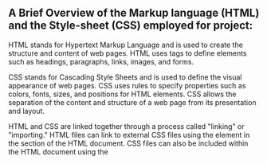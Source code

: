 A Brief Overview of the Markup language (HTML) and the Style-sheet (CSS) employed for project:
----------------------------------------------------------------------------------------------

HTML stands for Hypertext Markup Language and is used to create
the structure and content of web pages.
HTML uses tags to define elements such as headings, paragraphs,
links, images, and forms.

CSS stands for Cascading Style Sheets and is used to define
the visual appearance of web pages.
CSS uses rules to specify properties such as colors, fonts,
sizes, and positions for HTML elements.
CSS allows the separation of the content and structure of a
web page from its presentation and layout.

HTML and CSS are linked together through a process called
"linking" or "importing."
HTML files can link to external CSS files using the <link>
element in the <head> section of the HTML document.
CSS files can also be included within the HTML document using
the <style> element in the <head> section or directly within
HTML elements using the style attribute.
By separating the content and structure from the presentation
and layout, web designers can easily make changes to the visual
appearance of a website without altering the HTML structure or
content.
HTML and CSS are the core technologies used to create most modern
websites and are essential skills for web developers and designers.
